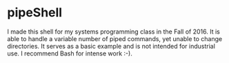 # pipeShell
I made this shell for my systems programming class in the Fall of 2016. It is able to handle a variable number of piped commands, yet unable to change directories. It serves as a basic example and is not intended for industrial use. I recommend Bash for intense work :-).
